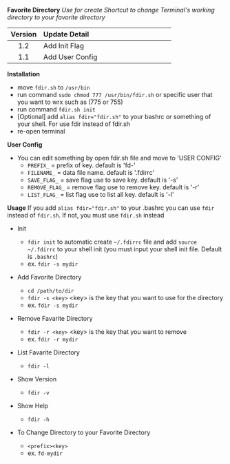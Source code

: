 **Favorite Directory**
<i>Use for create Shortcut to change Terminal's working directory to your favorite directory</i>

| Version | Update Detail                                                                         |
| :------:|:--------------------------------------------------------------------------------------|
|   1.2   | Add Init Flag                                                                         |
|   1.1   | Add User Config                                                                       |


**Installation**
* move ```fdir.sh``` to ```/usr/bin```
* run command ``` sudo chmod 777 /usr/bin/fdir.sh ``` or specific user that you want to wrx such as (775 or 755)
* run command ``` fdir.sh init ```
* [Optional] add ``` alias fdir="fdir.sh" ``` to your bashrc or something of your shell. For use fdir instead of fdir.sh
* re-open terminal

**User Config**
* You can edit something by open fdir.sh file and move to 'USER CONFIG'
  - ``` PREFIX_ ``` = prefix of key. default is 'fd-'
  - ``` FILENAME_ ``` = data file name. default is '.fdirrc'
  - ``` SAVE_FLAG_ ``` = save flag use to save key. default is '-s'
  - ``` REMOVE_FLAG_ ``` = remove flag use to remove key. default is '-r'
  - ``` LIST_FLAG_ ``` = list flag use to list all key. default is '-l'

**Usage**
If you add ```alias fdir="fdir.sh"``` to your .bashrc you can use ```fdir``` instead of ```fdir.sh```. If not, you must use ```fdir.sh``` instead

* Init
  - ``` fdir init ``` to automatic create ``` ~/.fdirrc ``` file and add ```source ~/.fdirrc``` to your shell init (you must input your shell init file. Default is ``` .bashrc ```)
  - ex. ``` fdir -s mydir ``` 

* Add Favorite Directory
  - ``` cd /path/to/dir ```
  - ``` fdir -s <key> ``` \<key\> is the key that you want to use for the directory
  - ex. ``` fdir -s mydir ``` 
 
* Remove Favarite Directory
  - ``` fdir -r <key> ``` \<key\> is the key that you want to remove
  - ex. ``` fdir -r mydir ```

* List Favarite Directory
  - ``` fdir -l ```

* Show Version
  - ``` fdir -v ```

* Show Help
  - ``` fdir -h ```
  
* To Change Directory to your Favorite Directory
  - ``` <prefix><key> ```
  - ex. ``` fd-mydir ```
